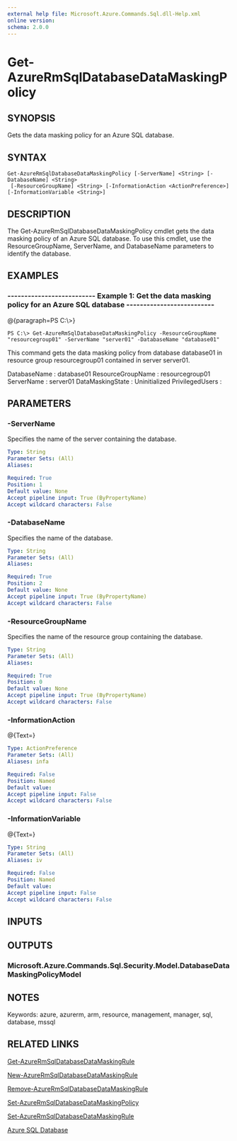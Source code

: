 ```yaml
---
external help file: Microsoft.Azure.Commands.Sql.dll-Help.xml
online version: 
schema: 2.0.0
---
```


# Get-AzureRmSqlDatabaseDataMaskingPolicy
## SYNOPSIS
Gets the data masking policy for an Azure SQL database.

## SYNTAX

```
Get-AzureRmSqlDatabaseDataMaskingPolicy [-ServerName] <String> [-DatabaseName] <String>
 [-ResourceGroupName] <String> [-InformationAction <ActionPreference>] [-InformationVariable <String>]
```

## DESCRIPTION
The Get-AzureRmSqlDatabaseDataMaskingPolicy cmdlet gets the data masking policy of an Azure SQL database.
To use this cmdlet, use the ResourceGroupName, ServerName, and DatabaseName parameters to identify the database.

## EXAMPLES

### --------------------------  Example 1: Get the data masking policy for an Azure SQL database  --------------------------
@{paragraph=PS C:\\\>}

```
PS C:\> Get-AzureRmSqlDatabaseDataMaskingPolicy -ResourceGroupName "resourcegroup01" -ServerName "server01" -DatabaseName "database01"
```

This command gets the data masking policy from database database01 in resource group resourcegroup01 contained in server server01.

DatabaseName      : database01
ResourceGroupName : resourcegroup01
ServerName        : server01
DataMaskingState  : Uninitialized
PrivilegedUsers  :

## PARAMETERS

### -ServerName
Specifies the name of the server containing the database.

```yaml
Type: String
Parameter Sets: (All)
Aliases: 

Required: True
Position: 1
Default value: None
Accept pipeline input: True (ByPropertyName)
Accept wildcard characters: False
```

### -DatabaseName
Specifies the name of the database.

```yaml
Type: String
Parameter Sets: (All)
Aliases: 

Required: True
Position: 2
Default value: None
Accept pipeline input: True (ByPropertyName)
Accept wildcard characters: False
```

### -ResourceGroupName
Specifies the name of the resource group containing the database.

```yaml
Type: String
Parameter Sets: (All)
Aliases: 

Required: True
Position: 0
Default value: None
Accept pipeline input: True (ByPropertyName)
Accept wildcard characters: False
```

### -InformationAction
@{Text=}

```yaml
Type: ActionPreference
Parameter Sets: (All)
Aliases: infa

Required: False
Position: Named
Default value: 
Accept pipeline input: False
Accept wildcard characters: False
```

### -InformationVariable
@{Text=}

```yaml
Type: String
Parameter Sets: (All)
Aliases: iv

Required: False
Position: Named
Default value: 
Accept pipeline input: False
Accept wildcard characters: False
```

## INPUTS

## OUTPUTS

### Microsoft.Azure.Commands.Sql.Security.Model.DatabaseDataMaskingPolicyModel

## NOTES
Keywords: azure, azurerm, arm, resource, management, manager, sql, database, mssql

## RELATED LINKS

[Get-AzureRmSqlDatabaseDataMaskingRule]()

[New-AzureRmSqlDatabaseDataMaskingRule]()

[Remove-AzureRmSqlDatabaseDataMaskingRule]()

[Set-AzureRmSqlDatabaseDataMaskingPolicy]()

[Set-AzureRmSqlDatabaseDataMaskingRule]()

[Azure SQL Database]()

